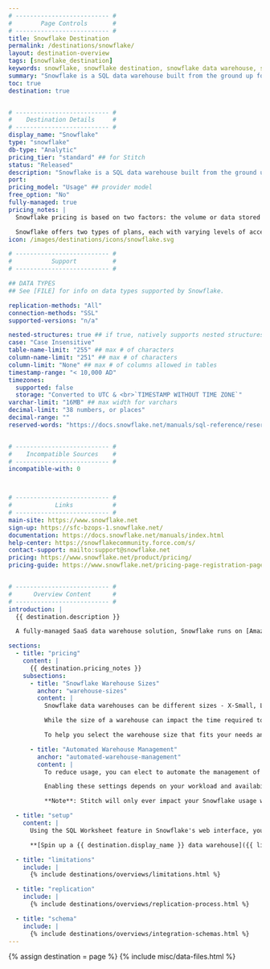 ```yaml
---
# -------------------------- #
#        Page Controls       #
# -------------------------- #
title: Snowflake Destination
permalink: /destinations/snowflake/
layout: destination-overview
tags: [snowflake_destination]
keywords: snowflake, snowflake destination, snowflake data warehouse, snowflake etl, etl to snowflake
summary: "Snowflake is a SQL data warehouse built from the ground up for the cloud, designed with a patented new architecture to handle today’s and tomorrow’s data and analytics."
toc: true
destination: true


# -------------------------- #
#    Destination Details     #
# -------------------------- #
display_name: "Snowflake"
type: "snowflake"
db-type: "Analytic"
pricing_tier: "standard" ## for Stitch
status: "Released"
description: "Snowflake is a SQL data warehouse built from the ground up for the cloud, designed with a patented new architecture to handle today’s and tomorrow’s data and analytics."
port:
pricing_model: "Usage" ## provider model
free_option: "No"
fully-managed: true
pricing_notes: |
  Snowflake pricing is based on two factors: the volume or data stored in your Snowflake destination and the amount of compute usage (the time the server runs) in seconds. 

  Snowflake offers two types of plans, each with varying levels of access and features. There are On Demand plans which are commitment-free and usage-based. The alternative is a Capacity option, which guarantees secure price discounts. [Learn more about Snowflake plans and pricing here]({{ destination.pricing }}).
icon: /images/destinations/icons/snowflake.svg

# -------------------------- #
#           Support          #
# -------------------------- #

## DATA TYPES
## See [FILE] for info on data types supported by Snowflake.

replication-methods: "All"
connection-methods: "SSL"
supported-versions: "n/a"

nested-structures: true ## if true, natively supports nested structures
case: "Case Insensitive"
table-name-limit: "255" ## max # of characters
column-name-limit: "251" ## max # of characters
column-limit: "None" ## max # of columns allowed in tables
timestamp-range: "< 10,000 AD"
timezones:
  supported: false
  storage: "Converted to UTC & <br>`TIMESTAMP WITHOUT TIME ZONE`"
varchar-limit: "16MB" ## max width for varchars
decimal-limit: "38 numbers, or places"
decimal-range: ""
reserved-words: "https://docs.snowflake.net/manuals/sql-reference/reserved-keywords.html"


# -------------------------- #
#    Incompatible Sources    #
# -------------------------- #
incompatible-with: 0



# -------------------------- #
#            Links           #
# -------------------------- #
main-site: https://www.snowflake.net
sign-up: https://sfc-bzops-1.snowflake.net/
documentation: https://docs.snowflake.net/manuals/index.html
help-center: https://snowflakecommunity.force.com/s/
contact-support: mailto:support@snowflake.net
pricing: https://www.snowflake.net/product/pricing/
pricing-guide: https://www.snowflake.net/pricing-page-registration-page/


# -------------------------- #
#      Overview Content      #
# -------------------------- #
introduction: |
  {{ destination.description }}

  A fully-managed SaaS data warehouse solution, Snowflake runs on [Amazon Web Services](http://aws.amazon.com/) cloud infrastructure: AWS EC2 virtual compute instances are used for compute needs, while S3 is utilized for persistent data storage.

sections:
  - title: "pricing"
    content: |
      {{ destination.pricing_notes }}
    subsections:
      - title: "Snowflake Warehouse Sizes"
        anchor: "warehouse-sizes"
        content: |
          Snowflake data warehouses can be different sizes - X-Small, Large, and 3X-Large, for example - which defines how many servers will comprise each cluster in a warehouse.

          While the size of a warehouse can impact the time required to execute queries, bigger doesn't always mean better. Warehouse size is directly tied to the number of credits used, which will directly impact your Snowflake costs. [Learn more about Snowflake warehouse sizes here](https://docs.snowflake.net/manuals/user-guide/warehouses-overview.html){:target="_blank"}.

          To help you select the warehouse size that fits your needs and budget, check out [Snowflake's Warehouse Considerations guide](https://docs.snowflake.net/manuals/user-guide/warehouses-considerations.html){:target="_blank"} before getting started.

      - title: "Automated Warehouse Management"
        anchor: "automated-warehouse-management"
        content: |
          To reduce usage, you can elect to automate the management of your Snowflake warehouse. This means that you can elect to suspend the warehouse when there's no activity after a specified period of time, and then automatically resume when there is. Note that these settings apply to the entire warehouse and not individual clusters.

          Enabling these settings depends on your workload and availability needs. [Learn more about the Auto Suspend and Auto Resume features here](https://docs.snowflake.net/manuals/user-guide/warehouses-considerations.html#automating-warehouse-management){:target="_blank"}.

          **Note**: Stitch will only ever impact your Snowflake usage when loading data.

  - title: "setup"
    content: |
      Using the SQL Worksheet feature in Snowflake's web interface, you can spin up a Snowflake data warehouse for Stitch in just a few minutes.

      **[Spin up a {{ destination.display_name }} data warehouse]({{ link.destinations.setup.snowflake | prepend: site.baseurl }})**

  - title: "limitations"
    include: |
      {% include destinations/overviews/limitations.html %}

  - title: "replication"
    include: |
      {% include destinations/overviews/replication-process.html %}

  - title: "schema"
    include: |
      {% include destinations/overviews/integration-schemas.html %}
---
```

{% assign destination = page %}
{% include misc/data-files.html %}

